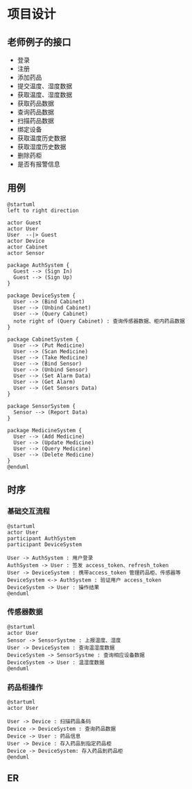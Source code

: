 # 项目设计

## 老师例子的接口

- 登录
- 注册
- 添加药品
- 提交温度、湿度数据
- 获取温度、湿度数据
- 获取药品数据
- 查询药品数据
- 扫描药品数据
- 绑定设备
- 获取温度历史数据
- 获取湿度历史数据
- 删除药柜
- 是否有报警信息

## 用例

```plantuml
@startuml
left to right direction

actor Guest
actor User
User  --|> Guest
actor Device
actor Cabinet
actor Sensor

package AuthSystem {
  Guest --> (Sign In)
  Guest --> (Sign Up)
}

package DeviceSystem {
  User --> (Bind Cabinet)
  User --> (Unbind Cabinet)
  User --> (Query Cabinet)
  note right of (Query Cabinet) : 查询传感器数据、柜内药品数据
}

package CabinetSystem {
  User --> (Put Medicine)
  User --> (Scan Medicine)
  User --> (Take Medicine)
  User --> (Bind Sensor)
  User --> (Unbind Sensor)
  User --> (Set Alarm Data)
  User --> (Get Alarm)
  User --> (Get Sensors Data)
}

package SensorSystem {
  Sensor --> (Report Data)
}

package MedicineSystem {
  User --> (Add Medicine)
  User --> (Update Medicine)
  User --> (Query Medicine)
  User --> (Delete Medicine)
}
@enduml
```

## 时序

### 基础交互流程

```plantuml
@startuml
actor User
participant AuthSystem
participant DeviceSystem

User -> AuthSystem : 用户登录
AuthSystem -> User : 签发 access_token、refresh_token
User -> DeviceSystem : 携带access_token 管理药品柜、传感器等
DeviceSystem <-> AuthSystem : 验证用户 access_token
DeviceSystem -> User : 操作结果
@enduml
```

### 传感器数据

```plantuml
@startuml
actor User
Sensor -> SensorSystme : 上报温度、湿度
User -> DeviceSystem : 查询温湿度数据
DeviceSystem -> SensorSystme : 查询相应设备数据
DeviceSystem -> User : 温湿度数据
@enduml
```

### 药品柜操作

```plantuml
@startuml
actor User

User -> Device : 扫描药品条码
Device -> DeviceSystem : 查询药品数据
Device -> User : 药品信息
User -> Device : 存入药品到指定药品柜
Device -> DeviceSystem: 存入药品到药品柜
@enduml
```

## ER
